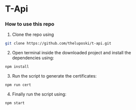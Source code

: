 # T-Api

### How to use this repo

1. Clone the repo using

```bash
git clone https://github.com/theluposki/t-api.git
```

2. Open terminal inside the downloaded project and install the dependencies using:

```bash
npm install
```

3. Run the script to generate the certificates:

```bash
npm run cert
```

4. Finally run the script using:

```bash
npm start

